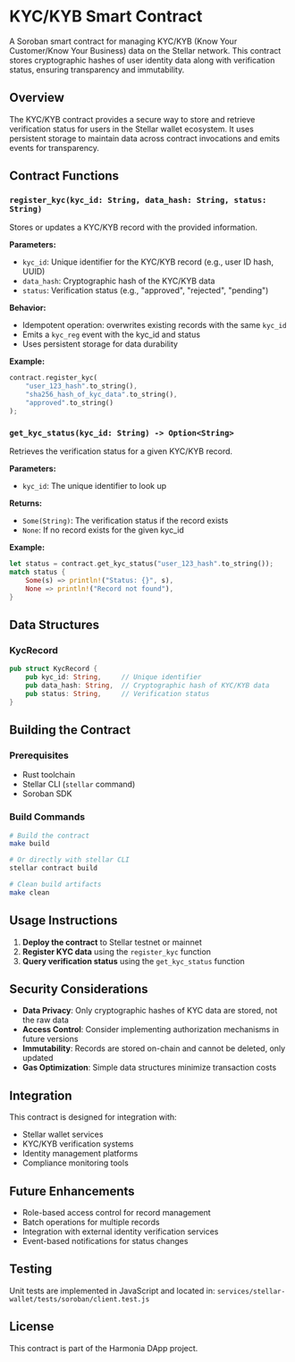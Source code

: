 # KYC/KYB Smart Contract

A Soroban smart contract for managing KYC/KYB (Know Your Customer/Know Your Business) data on the Stellar network. This contract stores cryptographic hashes of user identity data along with verification status, ensuring transparency and immutability.

## Overview

The KYC/KYB contract provides a secure way to store and retrieve verification status for users in the Stellar wallet ecosystem. It uses persistent storage to maintain data across contract invocations and emits events for transparency.

## Contract Functions

### `register_kyc(kyc_id: String, data_hash: String, status: String)`

Stores or updates a KYC/KYB record with the provided information.

**Parameters:**

- `kyc_id`: Unique identifier for the KYC/KYB record (e.g., user ID hash, UUID)
- `data_hash`: Cryptographic hash of the KYC/KYB data
- `status`: Verification status (e.g., "approved", "rejected", "pending")

**Behavior:**

- Idempotent operation: overwrites existing records with the same `kyc_id`
- Emits a `kyc_reg` event with the kyc_id and status
- Uses persistent storage for data durability

**Example:**

```rust
contract.register_kyc(
    "user_123_hash".to_string(),
    "sha256_hash_of_kyc_data".to_string(),
    "approved".to_string()
);
```

### `get_kyc_status(kyc_id: String) -> Option<String>`

Retrieves the verification status for a given KYC/KYB record.

**Parameters:**

- `kyc_id`: The unique identifier to look up

**Returns:**

- `Some(String)`: The verification status if the record exists
- `None`: If no record exists for the given kyc_id

**Example:**

```rust
let status = contract.get_kyc_status("user_123_hash".to_string());
match status {
    Some(s) => println!("Status: {}", s),
    None => println!("Record not found"),
}
```

## Data Structures

### KycRecord

```rust
pub struct KycRecord {
    pub kyc_id: String,     // Unique identifier
    pub data_hash: String,  // Cryptographic hash of KYC/KYB data
    pub status: String,     // Verification status
}
```

## Building the Contract

### Prerequisites

- Rust toolchain
- Stellar CLI (`stellar` command)
- Soroban SDK

### Build Commands

```bash
# Build the contract
make build

# Or directly with stellar CLI
stellar contract build

# Clean build artifacts
make clean
```

## Usage Instructions

1. **Deploy the contract** to Stellar testnet or mainnet
2. **Register KYC data** using the `register_kyc` function
3. **Query verification status** using the `get_kyc_status` function

## Security Considerations

- **Data Privacy**: Only cryptographic hashes of KYC data are stored, not the raw data
- **Access Control**: Consider implementing authorization mechanisms in future versions
- **Immutability**: Records are stored on-chain and cannot be deleted, only updated
- **Gas Optimization**: Simple data structures minimize transaction costs

## Integration

This contract is designed for integration with:

- Stellar wallet services
- KYC/KYB verification systems
- Identity management platforms
- Compliance monitoring tools

## Future Enhancements

- Role-based access control for record management
- Batch operations for multiple records
- Integration with external identity verification services
- Event-based notifications for status changes

## Testing

Unit tests are implemented in JavaScript and located in:
`services/stellar-wallet/tests/soroban/client.test.js`

## License

This contract is part of the Harmonia DApp project.
